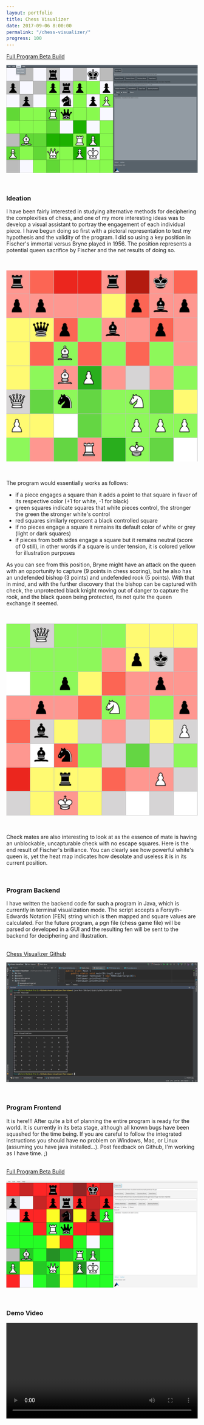 ```yaml
---
layout: portfolio
title: Chess Visualizer
date: 2017-09-06 8:00:00
permalink: "/chess-visualizer/"
progress: 100
---
```



<a class="button" href="https://github.com/tlee753/chess-visualizer/raw/master/release/Chess-latest-1.8.jar">
Full Program Beta Build
</a>

![Dark Mode](/assets/img/portfolio/chess-visualizer/frontend-2.0.png)

<br>

### Ideation
I have been fairly interested in studying alternative methods for deciphering 
the complexities of chess, and one of my more interesting ideas was to develop 
a visual assistant to portray the engagement of each individual piece. I have 
begun doing so first with a pictoral representation to test my hypothesis and 
the validity of the program. I did so using a key position in Fischer's immortal 
versus Bryne played in 1956. The position represents a potential queen sacrifice 
by Fischer and the net results of doing so.

<br>

![Midgame](/assets/img/portfolio/chess-visualizer/midgame.jpg)

<br>

The program would essentially works as follows:

- if a piece engages a square than it adds a point to that square in favor of its respective color (+1 for white, -1 for black)
- green squares indicate squares that white pieces control, the stronger the green the stronger white's control
- red squares similarly represent a black controlled square
- if no pieces engage a square it remains its default color of white or grey (light or dark squares)
- if pieces from both sides engage a square but it remains neutral (score of 0 still), in other words if a square is under tension, it is colored yellow for illustration purposes

As you can see from this position, Bryne might have an attack on the queen with 
an opportunity to capture (9 points in chess scoring), but he also has an undefended 
bishop (3 points) and undefended rook (5 points). With that in mind, and with the 
further discovery that the bishop can be captured with check, the unprotected black 
knight moving out of danger to capture the rook, and the black queen being protected, 
its not quite the queen exchange it seemed.

<br>

![Endgame](/assets/img/portfolio/chess-visualizer/endgame.jpg)

<br>

Check mates are also interesting to look at as the essence of mate is having an 
unblockable, uncapturable check with no escape squares. Here is the end result 
of Fischer's brilliance. You can clearly see how powerful white's queen is, yet 
the heat map indicates how desolate and useless it is in its current position.

<br>

### Program Backend
I have written the backend code for such a program in Java, which is currently 
in terminal visualization mode. The script accepts a Forsyth-Edwards Notation 
(FEN) string which is then mapped and square values are calculated. For the 
future program, a pgn file (chess game file) will be parsed or developed in a GUI 
and the resulting fen will be sent to the backend for deciphering and illustration.

<br>

<a class="button" href="https://github.com/tlee753/chess-visualizer">
Chess Visualizer Github
</a>

<br>

![Backend View](/assets/img/portfolio/chess-visualizer/backend-1.2.jpg)

<br>

### Program Frontend
It is here!!! After quite a bit of planning the entire program is ready for the
world. It is currently in its beta stage, although all known bugs have been 
squashed for the time being. If you are careful to follow the integrated 
instructions you should have no problem on Windows, Mac, or Linux (assuming you 
have java installed...). Post feedback on Github, I'm working as I have time. ;)

<br>

<a class="button" href="https://github.com/tlee753/chess-visualizer/raw/master/release/Chess-latest-1.8.jar">
Full Program Beta Build
</a>

<br>

![Working Program](/assets/img/portfolio/chess-visualizer/frontend-1.9.png)

<br>

### Demo Video
<video width="100%" controls>
    <source src="/assets/img/portfolio/chess-visualizer/chess-visualizer-demo.mp4" type="video/mp4">
    Your broswer does not support the video tag.
</video>
<br>